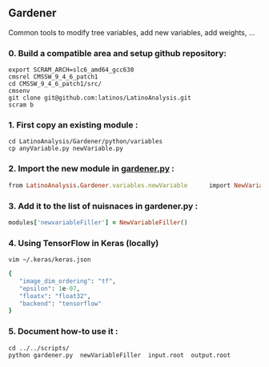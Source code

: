 ## Gardener

Common tools to modify tree variables, add new variables, add weights, ...

### 0. Build a compatible area and setup github repository:
```
export SCRAM_ARCH=slc6_amd64_gcc630
cmsrel CMSSW_9_4_6_patch1
cd CMSSW_9_4_6_patch1/src/
cmsenv
git clone git@github.com:latinos/LatinoAnalysis.git
scram b
```
### 1. First copy an existing module :
```
cd LatinoAnalysis/Gardener/python/variables
cp anyVariable.py newVariable.py
```
### 2. Import the new module in [gardener.py](https://github.com/latinos/LatinoAnalysis/blob/master/Gardener/scripts/gardener.py) :
```ruby
from LatinoAnalysis.Gardener.variables.newVariable      import NewVariableFiller
```
### 3. Add it to the list of nuisnaces in gardener.py :
```ruby
modules['newvariableFiller'] = NewVariableFiller()
```
### 4. Using TensorFlow in Keras (locally)
```
vim ~/.keras/keras.json
```
```ruby
{
   "image_dim_ordering": "tf",
   "epsilon": 1e-07,
   "floatx": "float32",
   "backend": "tensorflow"
}
```
### 5. Document how-to use it :
```
cd ../../scripts/
python gardener.py  newVariableFiller  input.root  output.root
```
